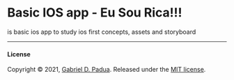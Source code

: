 # Basic IOS app - Eu Sou Rica!!!

is basic ios app to study ios first concepts, assets and storyboard

---

#### License

Copyright © 2021, [Gabriel D. Padua](https://github.com/gabrielDpadua21).
Released under the [MIT license](LICENSE).